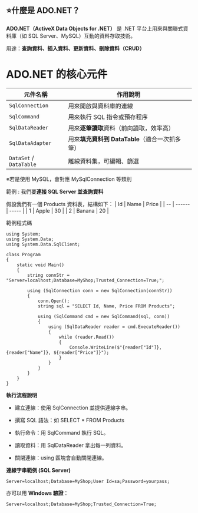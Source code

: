 ## ⭐什麼是 ADO.NET？
**ADO.NET（ActiveX Data Objects for .NET）** 是 .NET 平台上用來與關聯式資料庫（如 SQL Server、MySQL）互動的資料存取技術。

用途：**查詢資料、插入資料、更新資料、刪除資料（CRUD）**

# ADO.NET 的核心元件
| 元件名稱                    | 作用說明                           |
| ----------------------- | ------------------------------ |
| `SqlConnection`         | 用來開啟與資料庫的連線                    |
| `SqlCommand`            | 用來執行 SQL 指令或預存程序               |
| `SqlDataReader`         | 用來**逐筆讀取**資料（前向讀取，效率高）         |
| `SqlDataAdapter`        | 用來**填充資料到 DataTable**（適合一次抓多筆） |
| `DataSet` / `DataTable` | 離線資料集，可編輯、篩選                   |

※若是使用 MySQL，會對應 MySqlConnection 等類別

範例 : 我們要**連接 SQL Server 並查詢資料**

假設我們有一個 Products 資料表，結構如下：
| Id | Name   | Price |
| -- | ------ | ----- |
| 1  | Apple  | 30    |
| 2  | Banana | 20    |

範例程式碼
```
using System;
using System.Data;
using System.Data.SqlClient;

class Program
{
    static void Main()
    {
        string connStr = "Server=localhost;Database=MyShop;Trusted_Connection=True;";

        using (SqlConnection conn = new SqlConnection(connStr))
        {
            conn.Open();
            string sql = "SELECT Id, Name, Price FROM Products";

            using (SqlCommand cmd = new SqlCommand(sql, conn))
            {
                using (SqlDataReader reader = cmd.ExecuteReader())
                {
                    while (reader.Read())
                    {
                        Console.WriteLine($"{reader["Id"]}, {reader["Name"]}, ${reader["Price"]}");
                    }
                }
            }
        }
    }
}
```
**執行流程說明**
- 建立連線：使用 SqlConnection 並提供連線字串。

- 撰寫 SQL 語法：如 SELECT * FROM Products

- 執行命令：用 SqlCommand 執行 SQL。

- 讀取資料：用 SqlDataReader 拿出每一列資料。

- 關閉連線：using 區塊會自動關閉連線。

**連線字串範例 (SQL Server)**
```
Server=localhost;Database=MyShop;User Id=sa;Password=yourpass;
```
亦可以用 **Windows 驗證**：
```
Server=localhost;Database=MyShop;Trusted_Connection=True;
```


